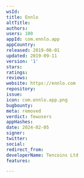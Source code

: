 ```yaml
---
wsId: 
title: Ennlo
altTitle: 
authors: 
users: 100
appId: com.ennlo.app
appCountry: 
released: 2019-08-01
updated: 2019-09-11
version: '1'
stars: 
ratings: 
reviews: 
website: https://ennlo.com
repository: 
issue: 
icon: com.ennlo.app.png
bugbounty: 
meta: removed
verdict: fewusers
appHashes: 
date: 2024-02-05
signer: 
twitter: 
social: 
redirect_from: 
developerName: Tencoins Ltd
features: 

---
```


